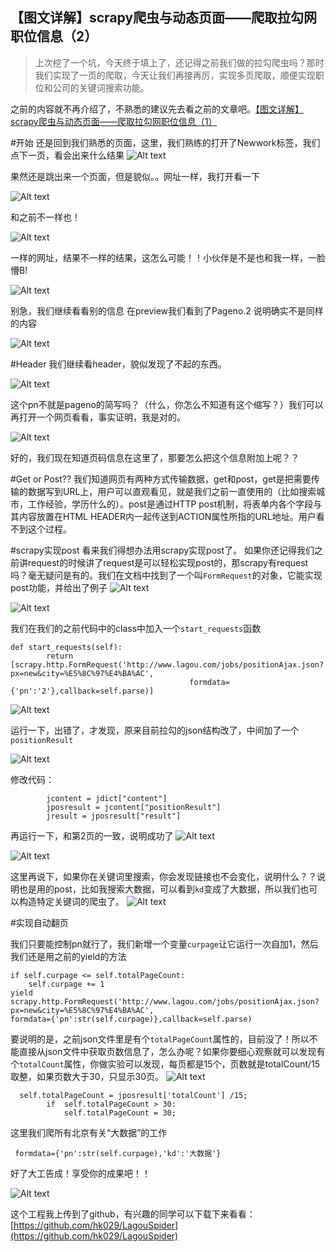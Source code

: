 【图文详解】scrapy爬虫与动态页面——爬取拉勾网职位信息（2）
---

>上次挖了一个坑，今天终于填上了，还记得之前我们做的拉勾爬虫吗？那时我们实现了一页的爬取，今天让我们再接再厉，实现多页爬取，顺便实现职位和公司的关键词搜索功能。

之前的内容就不再介绍了，不熟悉的建议先去看之前的文章吧。[【图文详解】scrapy爬虫与动态页面——爬取拉勾网职位信息（1）](http://blog.csdn.net/hk2291976/article/details/51284576)

#开始
还是回到我们熟悉的页面，这里，我们熟练的打开了Newwork标签，我们点下一页，看会出来什么结果
![Alt text](./1463152528112.png)

果然还是跳出来一个页面，但是貌似。。网址一样，我打开看一下

![Alt text](./1463152929961.png)


和之前不一样也！

![Alt text](./1463152921303.png)

一样的网址，结果不一样的结果，这怎么可能！！小伙伴是不是也和我一样，一脸懵B!


![Alt text](./1463153132325.png)


别急，我们继续看看别的信息
在preview我们看到了Pageno.2 说明确实不是同样的内容

![Alt text](./1463153168981.png)

#Header
我们继续看header，貌似发现了不起的东西。

![Alt text](./1463153261036.png)

这个pn不就是pageno的简写吗？（什么，你怎么不知道有这个缩写？）我们可以再打开一个网页看看，事实证明，我是对的。

![Alt text](./1463153537222.png)

好的，我们现在知道页码信息在这里了，那要怎么把这个信息附加上呢？？

#Get or Post??
我们知道网页有两种方式传输数据，get和post，get是把需要传输的数据写到URL上，用户可以直观看见，就是我们之前一直使用的（比如搜索城市，工作经验，学历什么的）。post是通过HTTP post机制，将表单内各个字段与其内容放置在HTML HEADER内一起传送到ACTION属性所指的URL地址。用户看不到这个过程。

#scrapy实现post
看来我们得想办法用scrapy实现post了。
如果你还记得我们之前讲request的时候讲了request是可以轻松实现post的，那scrapy有request吗？毫无疑问是有的。我们在文档中找到了一个叫`FormRequest`的对象，它能实现post功能，并给出了例子
![Alt text](./1463154957391.png)

![Alt text](./1463155174463.png)


我们在我们的之前代码中的class中加入一个`start_requests`函数

```
def start_requests(self):
        return [scrapy.http.FormRequest('http://www.lagou.com/jobs/positionAjax.json?px=new&city=%E5%8C%97%E4%BA%AC',
                                        formdata={'pn':'2'},callback=self.parse)]

```

![Alt text](./1463155613437.png)

运行一下，出错了，才发现，原来目前拉勾的json结构改了，中间加了一个`positionResult`

![Alt text](./1463156012296.png)

修改代码：
```
        jcontent = jdict["content"]
        jposresult = jcontent["positionResult"]
        jresult = jposresult["result"]
```

再运行一下，和第2页的一致，说明成功了
![Alt text](./1463156134916.png)

![Alt text](./1463156215813.png)


这里再说下，如果你在关键词里搜索，你会发现链接也不会变化，说明什么？？说明也是用的post，比如我搜索大数据，可以看到`kd`变成了大数据，所以我们也可以构造特定关键词的爬虫了。
![Alt text](./1463157500842.png)


#实现自动翻页

我们只要能控制pn就行了，我们新增一个变量`curpage`让它运行一次自加1，然后我们还是用之前的yield的方法
```
if self.curpage <= self.totalPageCount:
	self.curpage += 1
yield scrapy.http.FormRequest('http://www.lagou.com/jobs/positionAjax.json?px=new&city=%E5%8C%97%E4%BA%AC',                                        formdata={'pn':str(self.curpage)},callback=self.parse)
```

要说明的是，之前json文件里是有个`totalPageCount`属性的，目前没了！所以不能直接从json文件中获取页数信息了，怎么办呢？如果你要细心观察就可以发现有个`totalCount`属性，你做实验可以发现，每页都是15个，页数就是totalCount/15取整，如果页数大于30，只显示30页。
![Alt text](./1463157303949.png)

```
  self.totalPageCount = jposresult['totalCount'] /15;
        if  self.totalPageCount > 30:
            self.totalPageCount = 30;
```

这里我们爬所有北京有关“大数据”的工作
```
 formdata={'pn':str(self.curpage),'kd':'大数据'}
```

好了大工告成！享受你的成果吧！！

![Alt text](./1463157993670.png)


这个工程我上传到了github，有兴趣的同学可以下载下来看看：[https://github.com/hk029/LagouSpider](https://github.com/hk029/LagouSpider)

